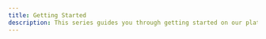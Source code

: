 ```yaml
---
title: Getting Started
description: This series guides you through getting started on our platform.
---
```


